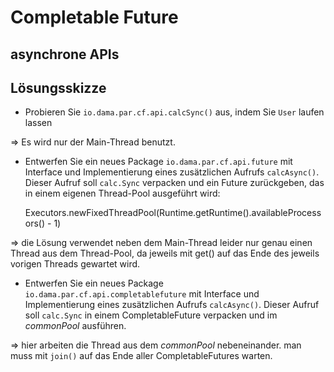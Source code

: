 # Completable Future #

## asynchrone APIs ##


## Lösungsskizze ##

* Probieren Sie ``io.dama.par.cf.api.calcSync()`` aus, indem Sie ``User`` laufen lassen 

=> Es wird nur der Main-Thread benutzt. 
  
* Entwerfen Sie ein neues Package ``io.dama.par.cf.api.future`` mit Interface und Implementierung eines zusätzlichen Aufrufs ``calcAsync()``. Dieser Aufruf soll ``calc.Sync`` verpacken und ein Future zurückgeben, das in einem eigenen Thread-Pool ausgeführt wird:

	Executors.newFixedThreadPool(Runtime.getRuntime().availableProcessors() - 1)
	
=> die Lösung verwendet neben dem Main-Thread leider nur genau einen Thread aus dem Thread-Pool, da jeweils mit get() auf das Ende des jeweils vorigen Threads gewartet wird.  
	
* Entwerfen Sie ein neues Package ``io.dama.par.cf.api.completablefuture`` mit Interface und Implementierung eines zusätzlichen Aufrufs ``calcAsync()``. Dieser Aufruf soll ``calc.Sync`` in einem CompletableFuture verpacken und im *commonPool* ausführen.

=> hier arbeiten die Thread aus dem *commonPool* nebeneinander. man muss mit ``join()`` auf das Ende aller CompletableFutures warten. 
  